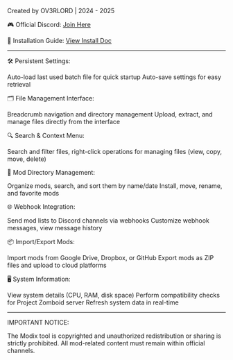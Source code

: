 Created by OV3RLORD | 2024 - 2025

🎮 Official Discord: [Join Here](https://discord.gg/EwWZUSR9tM)

📄 Installation Guide: [View Install Doc](https://discord.gg/EwWZUSR9tM](http://45.10.161.92:5050/installation)](http://45.10.161.92:5050/installation))

----------------------------------------------------------------------------------

🛠️ Persistent Settings:

Auto-load last used batch file for quick startup
Auto-save settings for easy retrieval

🗂️ File Management Interface:

Breadcrumb navigation and directory management
Upload, extract, and manage files directly from the interface

🔍 Search & Context Menu:

Search and filter files, right-click operations for managing files (view, copy, move, delete)

📂 Mod Directory Management:

Organize mods, search, and sort them by name/date
Install, move, rename, and favorite mods

🌐 Webhook Integration:

Send mod lists to Discord channels via webhooks
Customize webhook messages, view message history

📦 Import/Export Mods:

Import mods from Google Drive, Dropbox, or GitHub
Export mods as ZIP files and upload to cloud platforms

🖥️ System Information:

View system details (CPU, RAM, disk space)
Perform compatibility checks for Project Zomboid server
Refresh system data in real-time

----------------------------------------------------------------------------------

IMPORTANT NOTICE:

The Modix tool is copyrighted and unauthorized redistribution or sharing is strictly prohibited. All mod-related content must remain within official channels.
